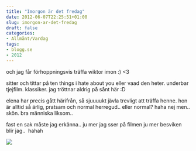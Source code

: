 ```yaml
---
title: "Imorgon är det fredag"
date: 2012-06-07T22:25:51+01:00
slug: imorgon-ar-det-fredag
draft: false
categories:
- Allmänt/Vardag
tags:
- blogg.se
- 2012
---
```

och jag får förhoppningsvis träffa wiktor imon :) <3  
  
sitter och tittar på ten things i hate about you eller vaad den heter. underbar tjejfilm. klassiker. jag tröttnar aldrig på sånt här :D  
  
  
elena har precis gått härifrån, så sjuuuukt jävla trevligt att träffa henne. hon är alltid så ärlig, pratsam och normal herregud.. eller normal? haha nej men.. skön. bra människa liksom..  
  
  
fast en sak måste jag erkänna.. ju mer jag sser på filmen ju mer besviken blir jag..  hahah  
  
![](/assets/images/blogg.se/tenthingsihat_205750642.jpg)